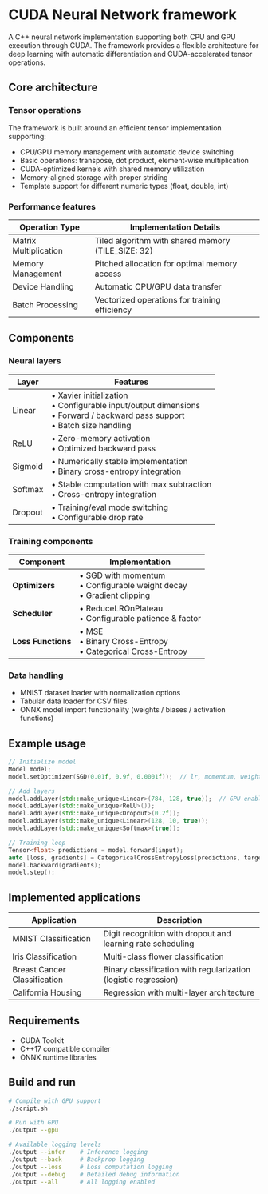 # CUDA Neural Network framework

A C++ neural network implementation supporting both CPU and GPU execution through CUDA. The framework provides a flexible architecture for deep learning with automatic differentiation and CUDA-accelerated tensor operations.

## Core architecture

### Tensor operations
The framework is built around an efficient tensor implementation supporting:
- CPU/GPU memory management with automatic device switching
- Basic operations: transpose, dot product, element-wise multiplication
- CUDA-optimized kernels with shared memory utilization
- Memory-aligned storage with proper striding
- Template support for different numeric types (float, double, int)

### Performance features

| Operation Type | Implementation Details |
|---------------|------------------------|
| Matrix Multiplication | Tiled algorithm with shared memory (TILE_SIZE: 32) |
| Memory Management | Pitched allocation for optimal memory access |
| Device Handling | Automatic CPU/GPU data transfer |
| Batch Processing | Vectorized operations for training efficiency |

## Components

### Neural layers
| Layer | Features                                                                                                    |
|-------|-------------------------------------------------------------------------------------------------------------|
| Linear | • Xavier initialization<br>• Configurable input/output dimensions<br>• Forward / backward pass support<br>• Batch size handling |
| ReLU | • Zero-memory activation<br>• Optimized backward pass                                                       |
| Sigmoid | • Numerically stable implementation<br>• Binary cross-entropy integration                                   |
| Softmax | • Stable computation with max subtraction<br>• Cross-entropy integration                                    |
| Dropout | • Training/eval mode switching<br>• Configurable drop rate                                                  |

### Training components
| Component | Implementation |
|-----------|----------------|
| **Optimizers** | • SGD with momentum<br>• Configurable weight decay<br>• Gradient clipping |
| **Scheduler** | • ReduceLROnPlateau<br>• Configurable patience & factor |
| **Loss Functions** | • MSE<br>• Binary Cross-Entropy<br>• Categorical Cross-Entropy |

### Data handling
- MNIST dataset loader with normalization options
- Tabular data loader for CSV files
- ONNX model import functionality (weights / biases / activation functions)

## Example usage

```cpp
// Initialize model
Model model;
model.setOptimizer(SGD(0.01f, 0.9f, 0.0001f));  // lr, momentum, weight_decay

// Add layers
model.addLayer(std::make_unique<Linear>(784, 128, true));  // GPU enabled
model.addLayer(std::make_unique<ReLU>());
model.addLayer(std::make_unique<Dropout>(0.2f));
model.addLayer(std::make_unique<Linear>(128, 10, true));
model.addLayer(std::make_unique<Softmax>(true));

// Training loop
Tensor<float> predictions = model.forward(input);
auto [loss, gradients] = CategoricalCrossEntropyLoss(predictions, targets);
model.backward(gradients);
model.step();
```

## Implemented applications

| Application | Description                                                     |
|-------------|-----------------------------------------------------------------|
| MNIST Classification | Digit recognition with dropout and learning rate scheduling     |
| Iris Classification | Multi-class flower classification                               |
| Breast Cancer Classification | Binary classification with regularization (logistic regression) |
| California Housing | Regression with multi-layer architecture                        |

## Requirements
- CUDA Toolkit
- C++17 compatible compiler
- ONNX runtime libraries

## Build and run
```bash
# Compile with GPU support
./script.sh

# Run with GPU
./output --gpu

# Available logging levels
./output --infer    # Inference logging
./output --back     # Backprop logging
./output --loss     # Loss computation logging
./output --debug    # Detailed debug information
./output --all      # All logging enabled
```